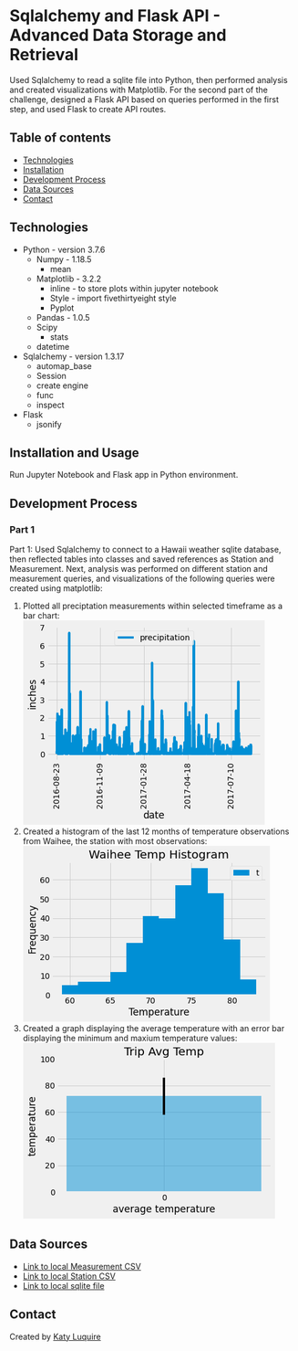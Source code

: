 # Sqlalchemy and Flask API - Advanced Data Storage and Retrieval

Used Sqlalchemy to read a sqlite file into Python, then performed analysis and created visualizations with Matplotlib. For the second part of the challenge, designed a Flask API based on queries performed in the first step, and used Flask to create API routes. 

## Table of contents

* [Technologies](#technologies)
* [Installation](#installation)
* [Development Process](#development-process)
* [Data Sources](#data-sources)
* [Contact](#contact)

## Technologies
* Python - version 3.7.6
  * Numpy - 1.18.5
    * mean
  * Matplotlib - 3.2.2 
    * inline - to store plots within jupyter notebook
    * Style - import fivethirtyeight style
    * Pyplot
  * Pandas - 1.0.5
  * Scipy
    * stats
  * datetime
* Sqlalchemy - version 1.3.17
  * automap_base
  * Session
  * create engine
  * func
  * inspect
* Flask
  * jsonify

## Installation and Usage

Run Jupyter Notebook and Flask app in Python environment.

## Development Process
### Part 1
Part 1: Used Sqlalchemy to connect to a Hawaii weather sqlite database, then reflected tables into classes and saved references as Station and Measurement. Next, analysis was performed on different station and measurement queries, and visualizations of the following queries were created using matplotlib:
1. Plotted all preciptation measurements within selected timeframe as a bar chart:
![Precipitation Chart](images/preciptation.png)
2. Created a histogram of the last 12 months of temperature observations from Waihee, the station with most observations:
 ![Temperature Histogram](images/temp_histogram.png)
3. Created a graph displaying the average temperature with an error bar displaying the minimum and maxium temperature values:
 ![Avg Temp Chart](images/avg_temp.png)
 
 

## Data Sources
* [Link to local Measurement CSV](Resources/hawaii_measurements.csv)
* [Link to local Station CSV](Resources/hawaii_stations.csv)
* [Link to local sqlite file](Resources/hawaii.sqlite)


## Contact
Created by [Katy Luquire](https://github.com/CatherineLuquire)
